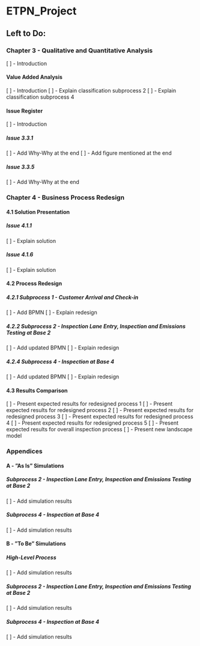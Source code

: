 # ETPN_Project

## Left to Do:

### Chapter 3 - Qualitative and Quantitative Analysis
[ ] - Introduction 
#### Value Added Analysis
[ ] - Introduction 
[ ] - Explain classification subprocess 2
[ ] - Explain classification subprocess 4
#### Issue Register
[ ] - Introduction
##### Issue 3.3.1
[ ] - Add Why-Why at the end
[ ] - Add figure mentioned at the end
##### Issue 3.3.5
[ ] - Add Why-Why at the end

### Chapter 4 - Business Process Redesign
#### 4.1 Solution Presentation
##### Issue 4.1.1
[ ] - Explain solution 
##### Issue 4.1.6
[ ] - Explain solution 
#### 4.2 Process Redesign
##### 4.2.1 Subprocess 1 - Customer Arrival and Check-in
[ ] - Add BPMN 
[ ] - Explain redesign
##### 4.2.2 Subprocess 2 - Inspection Lane Entry, Inspection and Emissions Testing at Base 2
[ ] - Add updated BPMN
[ ] - Explain redesign
##### 4.2.4 Subprocess 4 - Inspection at Base 4
[ ] - Add updated BPMN
[ ] - Explain redesign
#### 4.3 Results Comparison
[ ] - Present expected results for redesigned process 1
[ ] - Present expected results for redesigned process 2
[ ] - Present expected results for redesigned process 3
[ ] - Present expected results for redesigned process 4
[ ] - Present expected results for redesigned process 5
[ ] - Present expected results for overall inspection process 
[ ] - Present new landscape model

### Appendices
#### A - ”As Is” Simulations
##### Subprocess 2 - Inspection Lane Entry, Inspection and Emissions Testing at Base 2
[ ] - Add simulation results
##### Subprocess 4 - Inspection at Base 4
[ ] - Add simulation results

#### B - ”To Be” Simulations
##### High-Level Process
[ ] - Add simulation results
##### Subprocess 2 - Inspection Lane Entry, Inspection and Emissions Testing at Base 2
[ ] - Add simulation results
##### Subprocess 4 - Inspection at Base 4
[ ] - Add simulation results